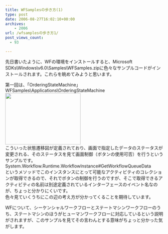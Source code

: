 ```yaml
---
title: WFSamplesの歩き方(1)
type: post
date: 2006-08-27T16:02:10+00:00
archives:
    - 2006
url: /wfsamplesの歩き方1/
post_views_count:
  - 93

---
```

先日書いたように、WFの環境をインストールすると、Microsoft SDKs\Windows\v6.0\Samples\WFSamples.zipに色々なサンプルコードがインストールされます。これらを眺めてみようと思います。

第一回は、「OrderingStateMachine」  
WFSamples\Applications\OrderingStateMachine  
<a href="https://i2.wp.com/jqinglong.html.xdomain.jp/bimg/WFSamples1_E76/image%7B0%7D%5B2%5D.png" atomicselection="true"><img style="border-right: 0px; border-top: 0px; border-left: 0px; border-bottom: 0px" height="165" src="https://i1.wp.com/jqinglong.html.xdomain.jp/bimg/WFSamples1_E76/image%7B0%7D_thumb.png?resize=240%2C165" width="240" border="0" data-recalc-dims="1" /></a>  
こういった状態遷移図が定義されており、画面で指定したデータのステータスが変更される、そのステータスを見て画面制御（ボタンの使用可否）を行うというサンプルです。  
System.Workflow.Runtime.WorkflowInstance#GetWorkflowQueueData  
というメソッドでこのインスタンスにとって可能なアクティビティのコレクションが取得できるので、それでボタンの制御を行うのですが、そこで取得できるアクティビティの名前は別途定義されているインターフェースのイベント名なのが、ちょっと分かりにくいです。  
色々見ていくうちにこの辺の考え方が分かってくることを期待しています。

WFについて、シーケンシャルワークフローとステートマシンワークフローのうち、ステートマシンのほうがヒューマンワークフローに対応しているという説明がされますが、このサンプルを見てその言わんとする意味がちょっと分かった気がします。
